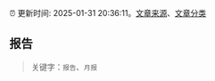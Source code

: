 :alarm_clock: 更新时间: 2025-01-31 20:36:11。[文章来源](/README.md)、[文章分类](/TAGS.md)

## 报告


> 关键字：`报告`、`月报`



